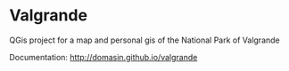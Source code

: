 # Valgrande

QGis project for a map and personal gis of the National Park of Valgrande

Documentation: http://domasin.github.io/valgrande